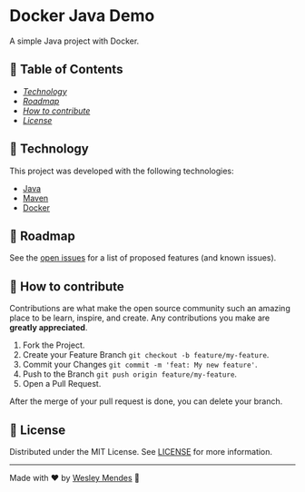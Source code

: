 # Docker Java Demo

A simple Java project with Docker.


## 🔖 Table of Contents

- [_Technology_](#-technology)
- [_Roadmap_](#-roadmap)
- [_How to contribute_](#-how-to-contribute)
- [_License_](#-license)


## 🚀 Technology 

This project was developed with the following technologies:

- [Java](https://www.oracle.com/technetwork/pt/java/javase/downloads/index.html)
- [Maven](https://maven.apache.org/)
- [Docker](https://www.docker.com/)


## 🔺 Roadmap

See the [open issues](https://github.com/WesGtoX/DemoProject/issues) for a list of proposed features (and known issues).


## 🤔 How to contribute

Contributions are what make the open source community such an amazing place to be learn, inspire, and create. Any contributions you make are **greatly appreciated**.

1. Fork the Project.
2. Create your Feature Branch `git checkout -b feature/my-feature`.  
3. Commit your Changes `git commit -m 'feat: My new feature'`.  
4. Push to the Branch `git push origin feature/my-feature`.  
5. Open a Pull Request.  

After the merge of your pull request is done, you can delete your branch.  


## 📝 License

Distributed under the MIT License. See [LICENSE](LICENSE.md) for more information.

---

Made with ♥ by [Wesley Mendes](https://wesleymends.com.br/) :wave:
